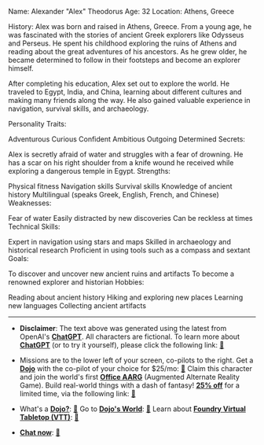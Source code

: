 Name: Alexander "Alex" Theodorus
Age: 32
Location: Athens, Greece

History:
Alex was born and raised in Athens, Greece. From a young age, he was fascinated with the stories of ancient Greek explorers like Odysseus and Perseus. He spent his childhood exploring the ruins of Athens and reading about the great adventures of his ancestors. As he grew older, he became determined to follow in their footsteps and become an explorer himself.

After completing his education, Alex set out to explore the world. He traveled to Egypt, India, and China, learning about different cultures and making many friends along the way. He also gained valuable experience in navigation, survival skills, and archaeology.

Personality Traits:

Adventurous
Curious
Confident
Ambitious
Outgoing
Determined
Secrets:

Alex is secretly afraid of water and struggles with a fear of drowning.
He has a scar on his right shoulder from a knife wound he received while exploring a dangerous temple in Egypt.
Strengths:

Physical fitness
Navigation skills
Survival skills
Knowledge of ancient history
Multilingual (speaks Greek, English, French, and Chinese)
Weaknesses:

Fear of water
Easily distracted by new discoveries
Can be reckless at times
Technical Skills:

Expert in navigation using stars and maps
Skilled in archaeology and historical research
Proficient in using tools such as a compass and sextant
Goals:

To discover and uncover new ancient ruins and artifacts
To become a renowned explorer and historian
Hobbies:

Reading about ancient history
Hiking and exploring new places
Learning new languages
Collecting ancient artifacts
 

---
* **Disclaimer**: The text above was generated using the latest from OpenAI's [**ChatGPT**](https://openai.com/blog/chatgpt/).  All characters are fictional.  To learn more about [**ChatGPT**](https://openai.com/blog/chatgpt/) (or to try it yourself), please click the following link: [:closed_book:](https://openai.com/blog/chatgpt/)

* Missions are to the lower left of your screen, co-pilots to the right. Get a [**Dojo**](https://workmates.live/marketplace) with the co-pilot of your choice for $25/mo: [:green_book:](https://workmates.live/marketplace) Claim this character and join the world's first [**Office AARG**](https://dojos.world) (Augmented Alternate Reality Game). Build real-world things with a dash of fantasy! [**25% off**](https://blog.workmates.live/deal-on-a-dojo) for a limited time, via the following link: [:green_book:](https://blog.workmates.live/deal-on-a-dojo) 

* What's a [**Dojo?**](https://workdojos.com): [:blue_book:](https://workdojos.com)  Go to [**Dojo's World**](https://dojos.world): [:blue_book:](https://dojos.world)  Learn about [**Foundry Virtual Tabletop (VTT)**](https://foundryvtt.com): [:closed_book:](https://foundryvtt.com/)

* [**Chat now**](https://chat.workmates.live/channel/support): [:ledger:](https://chat.workmates.live/channel/support)